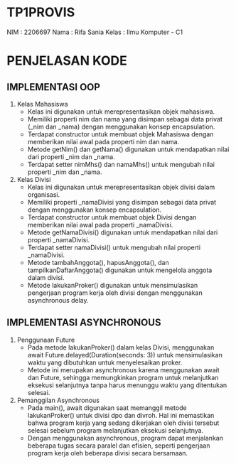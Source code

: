# TP1PROVIS  
NIM   : 2206697
Nama  : Rifa Sania
Kelas : Ilmu Komputer - C1

# PENJELASAN KODE
## IMPLEMENTASI OOP
1. Kelas Mahasiswa
   - Kelas ini digunakan untuk merepresentasikan objek mahasiswa.
   - Memiliki properti nim dan nama yang disimpan sebagai data privat (_nim dan _nama) dengan menggunakan konsep encapsulation.
   - Terdapat constructor untuk membuat objek Mahasiswa dengan memberikan nilai awal pada properti nim dan nama.
   - Metode getNim() dan getNama() digunakan untuk mendapatkan nilai dari properti _nim dan _nama.
   - Terdapat setter nimMhs() dan namaMhs() untuk mengubah nilai properti _nim dan _nama.
3. Kelas Divisi
   - Kelas ini digunakan untuk merepresentasikan objek divisi dalam organisasi.
   - Memiliki properti _namaDivisi yang disimpan sebagai data privat dengan menggunakan konsep encapsulation.
   - Terdapat constructor untuk membuat objek Divisi dengan memberikan nilai awal pada properti _namaDivisi.
   - Metode getNamaDivisi() digunakan untuk mendapatkan nilai dari properti _namaDivisi.
   - Terdapat setter namaDivisi() untuk mengubah nilai properti _namaDivisi.
   - Metode tambahAnggota(), hapusAnggota(), dan tampilkanDaftarAnggota() digunakan untuk mengelola anggota dalam divisi.
   - Metode lakukanProker() digunakan untuk mensimulasikan pengerjaan program kerja oleh divisi dengan menggunakan asynchronous delay.
     
## IMPLEMENTASI ASYNCHRONOUS
1. Penggunaan Future
   - Pada metode lakukanProker() dalam kelas Divisi, menggunakan await Future.delayed(Duration(seconds: 3)) untuk mensimulasikan waktu yang dibutuhkan untuk menyelesaikan proker.
   - Metode ini merupakan asynchronous karena menggunakan await dan Future, sehingga memungkinkan program untuk melanjutkan eksekusi selanjutnya tanpa harus menunggu waktu yang ditentukan selesai.
3. Pemanggilan Asynchronous
   - Pada main(), await digunakan saat memanggil metode lakukanProker() untuk divisi dpo dan divroh. Hal ini memastikan bahwa program kerja yang sedang dikerjakan oleh divisi tersebut selesai sebelum program melanjutkan eksekusi selanjutnya.
   - Dengan menggunakan asynchronous, program dapat menjalankan beberapa tugas secara paralel dan efisien, seperti pengerjaan program kerja oleh beberapa divisi secara bersamaan.
